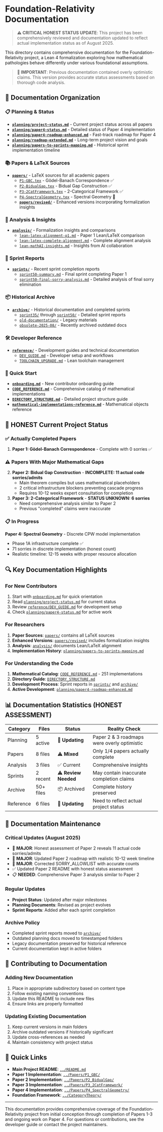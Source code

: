 # Foundation-Relativity Documentation

> **⚠️ CRITICAL HONEST STATUS UPDATE**: This project has been comprehensively reviewed and documentation updated to reflect actual implementation status as of August 2025.

This directory contains comprehensive documentation for the Foundation-Relativity project, a Lean 4 formalization exploring how mathematical pathologies behave differently under various foundational assumptions.

> **🚨 IMPORTANT**: Previous documentation contained overly optimistic claims. This version provides accurate status assessments based on thorough code analysis.

## 📁 Documentation Organization

### 📋 Planning & Status
- **[`planning/project-status.md`](planning/project-status.md)** - Current project status across all papers
- **[`planning/paper4-status.md`](planning/paper4-status.md)** - Detailed status of Paper 4 implementation
- **[`planning/paper4-roadmap-enhanced.md`](planning/paper4-roadmap-enhanced.md)** - Fast-track roadmap for Paper 4
- **[`planning/roadmap-extended.md`](planning/roadmap-extended.md)** - Long-term project vision and goals
- **[`planning/papers-to-sprints-mapping.md`](planning/papers-to-sprints-mapping.md)** - Historical sprint implementation timeline

### 📚 Papers & LaTeX Sources
- **[`papers/`](papers/)** - LaTeX sources for all academic papers
  - [`P1-GBC.tex`](papers/P1-GBC.tex) - Gödel-Banach Correspondence ✅
  - [`P2-BidualGap.tex`](papers/P2-BidualGap.tex) - Bidual Gap Construction ✅
  - [`P3-2CatFramework.tex`](papers/P3-2CatFramework.tex) - 2-Categorical Framework ✅
  - [`P4-SpectralGeometry.tex`](papers/P4-SpectralGeometry.tex) - Spectral Geometry 🔧
  - **[`papers/revised/`](papers/revised/)** - Enhanced versions incorporating formalization insights

### 🔬 Analysis & Insights  
- **[`analysis/`](analysis/)** - Formalization insights and comparisons
  - [`lean-latex-alignment-p1.md`](analysis/lean-latex-alignment-p1.md) - Paper 1 Lean/LaTeX comparison
  - [`lean-latex-complete-alignment.md`](analysis/lean-latex-complete-alignment.md) - Complete alignment analysis
  - [`lean-mathAI-insights.md`](analysis/lean-mathAI-insights.md) - Insights from AI collaboration

### 🏃 Sprint Reports
- **[`sprints/`](sprints/)** - Recent sprint completion reports
  - [`sprint50-summary.md`](sprints/sprint50-summary.md) - Final sprint completing Paper 1
  - [`sprint50-final-sorry-analysis.md`](sprints/sprint50-final-sorry-analysis.md) - Detailed analysis of final sorry elimination

### 📦 Historical Archive
- **[`archive/`](archive/)** - Historical documentation and completed sprints
  - [`sprint35/`](archive/sprint35/) through [`sprint50/`](archive/sprint50/) - Detailed sprint reports
  - [`old-documentation/`](archive/old-documentation/) - Legacy materials
  - [`obsolete-2025-08/`](archive/obsolete-2025-08/) - Recently archived outdated docs

### 🛠️ Developer Reference
- **[`reference/`](reference/)** - Development guides and technical documentation
  - [`DEV_GUIDE.md`](reference/DEV_GUIDE.md) - Developer setup and workflows
  - [`TOOLCHAIN_UPGRADE.md`](reference/TOOLCHAIN_UPGRADE.md) - Lean toolchain management

### 🚀 Quick Start
- **[`onboarding.md`](onboarding.md)** - New contributor onboarding guide
- **[`CODE_REFERENCE.md`](CODE_REFERENCE.md)** - Comprehensive catalog of mathematical implementations
- **[`DIRECTORY_STRUCTURE.md`](DIRECTORY_STRUCTURE.md)** - Detailed project structure guide
- **[`mathematical-implementations-reference.md`](mathematical-implementations-reference.md)** - Mathematical objects reference

## 🎯 HONEST Current Project Status

### ✅ Actually Completed Papers
1. **Paper 1: Gödel-Banach Correspondence** - Complete with 0 sorries ✅

### ⚠️ Papers With Major Mathematical Gaps
2. **Paper 2: Bidual Gap Construction** - **INCOMPLETE: 11 actual code sorries/admits**
   - Main theorem compiles but uses mathematical placeholders
   - 2 critical infrastructure blockers preventing cascade progress
   - Requires 10-12 weeks expert consultation for completion
3. **Paper 3: 2-Categorical Framework** - **STATUS UNKNOWN: 6 sorries**
   - Need comprehensive analysis similar to Paper 2
   - Previous "completed" claims were inaccurate

### 📋 In Progress  
**Paper 4: Spectral Geometry** - Discrete CPW model implementation
- Phase 1A infrastructure complete ✅
- 71 sorries in discrete implementation (honest count)
- Realistic timeline: 12-15 weeks with proper resource allocation

## 🔍 Key Documentation Highlights

### For New Contributors
1. Start with [`onboarding.md`](onboarding.md) for quick orientation
2. Read [`planning/project-status.md`](planning/project-status.md) for current status
3. Review [`reference/DEV_GUIDE.md`](reference/DEV_GUIDE.md) for development setup
4. Check [`planning/paper4-status.md`](planning/paper4-status.md) for active work

### For Researchers
1. **Paper Sources**: [`papers/`](papers/) contains all LaTeX sources
2. **Enhanced Versions**: [`papers/revised/`](papers/revised/) includes formalization insights
3. **Analysis**: [`analysis/`](analysis/) documents Lean/LaTeX alignment
4. **Implementation History**: [`planning/papers-to-sprints-mapping.md`](planning/papers-to-sprints-mapping.md)

### For Understanding the Code
1. **Mathematical Catalog**: [`CODE_REFERENCE.md`](CODE_REFERENCE.md) - 251 implementations
2. **Directory Guide**: [`DIRECTORY_STRUCTURE.md`](DIRECTORY_STRUCTURE.md)
3. **Development Process**: Sprint reports in [`sprints/`](sprints/) and [`archive/`](archive/)
4. **Active Development**: [`planning/paper4-roadmap-enhanced.md`](planning/paper4-roadmap-enhanced.md)

## 📊 Documentation Statistics (HONEST ASSESSMENT)

| Category | Files | Status | Reality Check |
|----------|-------|--------|---------------|
| Planning | 5 active | 🔄 **Updating** | Paper 2 & 3 roadmaps were overly optimistic |
| Papers | 8 files | ⚠️ **Mixed** | Only 1/4 papers actually complete |
| Analysis | 3 files | ✅ Current | Comprehensive insights |
| Sprints | 2 recent | ⚠️ **Review Needed** | May contain inaccurate completion claims |
| Archive | 50+ files | 📦 Archived | Complete history preserved |
| Reference | 6 files | 🔄 **Updating** | Need to reflect actual project status |

## 🔄 Documentation Maintenance

### Critical Updates (August 2025)
- 🚨 **MAJOR**: Honest assessment of Paper 2 reveals 11 actual code sorries/admits
- 🚨 **MAJOR**: Updated Paper 2 roadmap with realistic 10-12 week timeline
- 🚨 **MAJOR**: Corrected SORRY_ALLOWLIST with accurate counts
- ✅ Updated Paper 2 README with honest status assessment
- 📋 **NEEDED**: Comprehensive Paper 3 analysis similar to Paper 2

### Regular Updates
- **Project Status**: Updated after major milestones
- **Planning Documents**: Revised as project evolves
- **Sprint Reports**: Added after each sprint completion

### Archive Policy
- Completed sprint reports moved to [`archive/`](archive/)
- Outdated planning docs moved to timestamped folders
- Legacy documentation preserved for historical reference
- Current documentation kept in active folders

## 🤝 Contributing to Documentation

### Adding New Documentation
1. Place in appropriate subdirectory based on content type
2. Follow existing naming conventions
3. Update this README to include new files
4. Ensure links are properly formatted

### Updating Existing Documentation  
1. Keep current versions in main folders
2. Archive outdated versions if historically significant
3. Update cross-references as needed
4. Maintain consistency with project status

## 🔗 Quick Links

- **Main Project README**: [`../README.md`](../README.md)
- **Paper 1 Implementation**: [`../Papers/P1_GBC/`](../Papers/P1_GBC/)
- **Paper 2 Implementation**: [`../Papers/P2_BidualGap/`](../Papers/P2_BidualGap/)
- **Paper 3 Implementation**: [`../Papers/P3_2CatFramework/`](../Papers/P3_2CatFramework/)
- **Paper 4 Implementation**: [`../Papers/P4_SpectralGeometry/`](../Papers/P4_SpectralGeometry/)
- **Foundation Framework**: [`../CategoryTheory/`](../CategoryTheory/)

---

This documentation provides comprehensive coverage of the Foundation-Relativity project from initial conception through completion of Papers 1-3 and ongoing work on Paper 4. For questions or contributions, see the developer guide or contact the project maintainers.